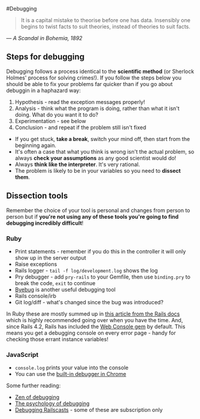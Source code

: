 #Debugging

>It is a capital mistake to theorise before one has data. Insensibly one begins to twist facts to suit theories, instead of theories to suit facts.

— *A Scandal in Bohemia, 1892*

## Steps for debugging

Debugging follows a process identical to the **scientific method** (or Sherlock Holmes' process for solving crimes!). 
If you follow the steps below you should be able to fix your problems far quicker than if you go about debuggin in a haphazard way:

  1. Hypothesis -  read the exception messages properly!
  1. Analysis - think what the program is doing, rather than what it isn't doing. What do you want it to do?
  1. Experimentation - see below
  1. Conclusion - and repeat if the problem still isn't fixed
 
- If you get stuck, **take a break**, switch your mind off, then start from the beginning again.
- It's often a case that what you think is wrong isn't the actual problem, so always **check your assumptions** as any good scientist would do!
- Always **think like the interpreter**. It's very rational.
- The problem is likely to be in your variables so you need to **dissect them**.

## Dissection tools

Remember the choice of your tool is personal and changes from person to person but if **you're not using any of these tools you're going to find debugging incredibly difficult**!

### Ruby

   * Print statements - remember if you do this in the controller it will only show up in the server output
   * Raise exceptions
   * Rails logger - `tail -f log/development.log` shows the log
   * Pry debugger - add `pry-rails` to your Gemfile, then use `binding.pry` to break the code, `exit` to continue
   * [Byebug](https://github.com/deivid-rodriguez/byebug/blob/master/GUIDE.md) is another useful debugging tool
   * Rails console/irb
   * Git log/diff - what's changed since the bug was introduced?

In Ruby these are mostly summed up in [this article from the Rails docs](http://guides.rubyonrails.org/debugging_rails_applications.html) which is highly recommended going over when you have the time. And, since Rails 4.2, Rails has included the [Web Console gem](https://github.com/rails/web-console) by default. This means you get a debugging console on every error page - handy for checking those errant instance variables!

### JavaScript

   * `console.log` prints your value into the console
   * You can use the [built-in debugger in Chrome](https://developer.chrome.com/extensions/tut_debugging)

Some further reading:

   * [Zen of debugging](http://webadvent.org/2012/debugging-zen-by-ben-ramsey)
   * [The psychology of debugging](https://docs.google.com/file/d/13hFUiT8lD1FiaRkwrM5AOdbT2xSVZF8eg0JXdcqU4mZSAzXkwonp1M-TFqR8/edit)
   * [Debugging Railscasts](http://railscasts.com/?tag_id=10) - some of these are subscription only
